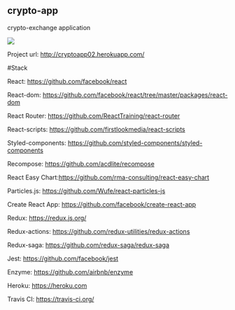 ## crypto-app

crypto-exchange application

<img src="https://travis-ci.org/TrubinEN/crypto-app.svg?branch=master" />

Project url: http://cryptoapp02.herokuapp.com/

#Stack

React: https://github.com/facebook/react

React-dom: https://github.com/facebook/react/tree/master/packages/react-dom

React Router: https://github.com/ReactTraining/react-router

React-scripts: https://github.com/firstlookmedia/react-scripts

Styled-components: https://github.com/styled-components/styled-components

Recompose: https://github.com/acdlite/recompose

React Easy Chart:https://github.com/rma-consulting/react-easy-chart

Particles.js: https://github.com/Wufe/react-particles-js

Create React App: https://github.com/facebook/create-react-app

Redux: https://redux.js.org/

Redux-actions: https://github.com/redux-utilities/redux-actions

Redux-saga: https://github.com/redux-saga/redux-saga

Jest: https://github.com/facebook/jest

Enzyme: https://github.com/airbnb/enzyme

Heroku: https://heroku.com

Travis CI: https://travis-ci.org/
